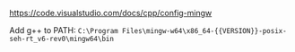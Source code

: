 https://code.visualstudio.com/docs/cpp/config-mingw 

Add g++ to PATH: `C:\Program Files\mingw-w64\x86_64-{{VERSION}}-posix-seh-rt_v6-rev0\mingw64\bin`